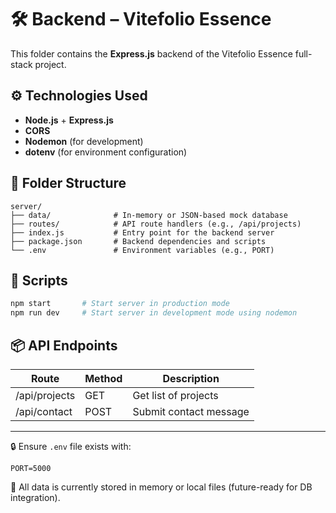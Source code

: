 
# 🛠️ Backend – Vitefolio Essence

This folder contains the **Express.js** backend of the Vitefolio Essence full-stack project.

## ⚙️ Technologies Used
- **Node.js** + **Express.js**
- **CORS**
- **Nodemon** (for development)
- **dotenv** (for environment configuration)

## 📁 Folder Structure
```
server/
├── data/              # In-memory or JSON-based mock database
├── routes/            # API route handlers (e.g., /api/projects)
├── index.js           # Entry point for the backend server
├── package.json       # Backend dependencies and scripts
└── .env               # Environment variables (e.g., PORT)
```

## 🚀 Scripts
```bash
npm start       # Start server in production mode
npm run dev     # Start server in development mode using nodemon
```

## 📦 API Endpoints
| Route              | Method | Description            |
|-------------------|--------|------------------------|
| /api/projects     | GET    | Get list of projects   |
| /api/contact      | POST   | Submit contact message |

---

🔒 Ensure `.env` file exists with:
```
PORT=5000
```

📝 All data is currently stored in memory or local files (future-ready for DB integration).

